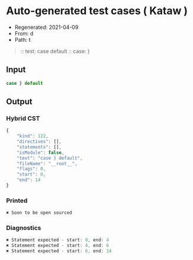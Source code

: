 # Auto-generated test cases ( Kataw )
- Regenerated: 2021-04-09
- From: d
- Path: t
> :: test: case default
> :: case: }
## Input

`````js
case } default
`````

## Output

### Hybrid CST

```javascript
{
    "kind": 122,
    "directives": [],
    "statements": [],
    "isModule": false,
    "text": "case } default",
    "fileName": "__root__",
    "flags": 0,
    "start": 0,
    "end": 14
}
```

### Printed

```javascript
✖ Soon to be open sourced
```

### Diagnostics

```javascript
✖ Statement expected - start: 0, end: 4
✖ Statement expected - start: 4, end: 6
✖ Statement expected - start: 6, end: 14

```

